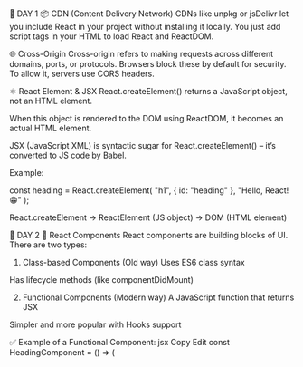 🧠 DAY 1
📦 CDN (Content Delivery Network)
CDNs like unpkg or jsDelivr let you include React in your project without installing it locally.
You just add script tags in your HTML to load React and ReactDOM.

🌐 Cross-Origin
Cross-origin refers to making requests across different domains, ports, or protocols.
Browsers block these by default for security. To allow it, servers use CORS headers.

⚛️ React Element & JSX
React.createElement() returns a JavaScript object, not an HTML element.

When this object is rendered to the DOM using ReactDOM, it becomes an actual HTML element.

JSX (JavaScript XML) is syntactic sugar for React.createElement() – it’s converted to JS code by Babel.

Example:

const heading = React.createElement(
"h1",
{ id: "heading" },
"Hello, React! 😁"
);

React.createElement → ReactElement (JS object) → DOM (HTML element)

🧠 DAY 2
🧱 React Components
React components are building blocks of UI. There are two types:

1. Class-based Components (Old way)
   Uses ES6 class syntax

Has lifecycle methods (like componentDidMount)

2. Functional Components (Modern way)
   A JavaScript function that returns JSX

Simpler and more popular with Hooks support

✅ Example of a Functional Component:
jsx
Copy
Edit
const HeadingComponent = () => (

  <div id="container">
    <Title />
    <h1>This is a React Functional Component</h1>
  </div>
);

#Parcel

🚀 Parcel Overview (for React Development)
Parcel is a zero-config bundler used for modern web apps like React.

🔧 Development build is automatically optimized and fast.

🌐 Local server starts with live reload for development.

🧠 Hot Module Replacement (HMR) updates HTML/CSS/JS without full reload.

⚙️ File watching algorithm is written in C++ for performance.

⚡ Caching ensures super fast rebuilds.

🖼️ Image optimization is built-in during production.

🧹 Minification reduces file sizes by removing extra spaces and comments.

📦 Bundling combines all your files into optimized output.

🗜️ Compression helps reduce bandwidth and improves load speed.

🔑 Consistent hashing supports long-term caching in browsers.

✂️ Code splitting loads only what’s needed per route or module.

📤 Differential bundling creates separate bundles for modern and older browsers.

🌍 Browser list support allows targeting specific browser versions.

🛠️ Diagnostics give detailed error messages and hints.

🧯 Error handling is built-in for smooth dev experience.

🔐 HTTPS support for secure local development.

🌲 Tree shaking removes unused code automatically.

🧱 Different dev and production bundles with automatic switching.

📜 Transitive dependencies are handled automatically (no need to track them manually).

📦 Prod build: Use npx parcel build index.html (removes .parcel-cache, optimized for deployment).

DAY - 3
#Babel

DAY - 4
Config driven Ui
Project online delivary app
Join function in javasecript.
Map filter and reduce
In react Index using as key bad practice

DAY - 5 Let's get Hooked
Why do we use react ? -> it make u write less code and build the large scarle production.
Never ever keep the hard corded at in our app.

Expor are two types

---> Export Default export/import
export default Component;
import Component from "path";

---> Named Export/Import
export const Component;
import {Component} from "path";
Can we do both at a time???

react can do the fast dom maculation.

React hooks ->utilti function
It is normal js function had supeer power.
State Variable - Super powerful variable.
--->Use State ->Superpowerfull state variable in react.
const [ListofRestaurants] = useState([]);
Whene ever the state variable update the react will rerender compontenet
--->Use Effect ->

Reconciliation Algorithm(React Fiber)
